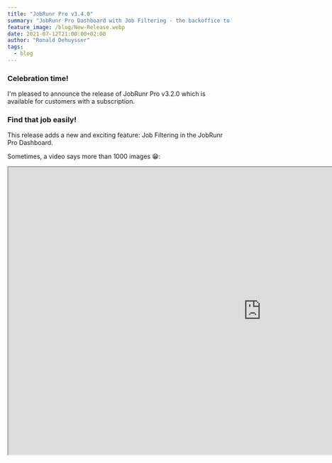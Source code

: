 ```yaml
---
title: "JobRunr Pro v3.4.0"
summary: "JobRunr Pro Dashboard with Job Filtering - the backoffice to your code"
feature_image: /blog/New-Release.webp
date: 2021-07-12T21:00:00+02:00
author: "Ronald Dehuysser"
tags:
  - blog
---
```

### Celebration time!
I'm pleased to announce the release of JobRunr Pro v3.2.0 which is available for customers with a subscription.

### Find that job easily!
This release adds a new and exciting feature: Job Filtering in the JobRunr Pro Dashboard.

Sometimes, a video says more than 1000 images 😁:

<iframe width="1140" height="648"
src="https://www.youtube.com/embed/o_KCea4UX5Y">
</iframe>